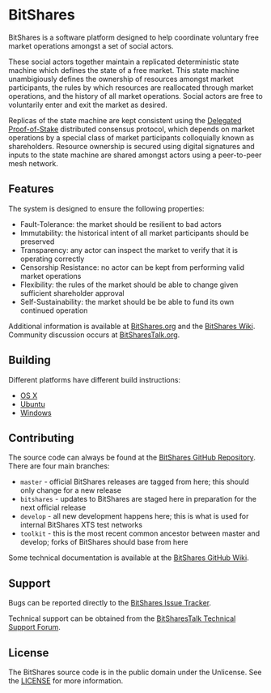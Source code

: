 BitShares
=========
BitShares is a software platform designed to help coordinate voluntary free market operations amongst a set of social actors.

These social actors together maintain a replicated deterministic state machine which defines the state of a free market. This state machine unambigiously defines the ownership of resources amongst market participants, the rules by which resources are reallocated through market operations, and the history of all market operations. Social actors are free to voluntarily enter and exit the market as desired.

Replicas of the state machine are kept consistent using the [Delegated Proof-of-Stake](http://wiki.bitshares.org/index.php/DPOS_or_Delegated_Proof_of_Stake) distributed consensus protocol, which depends on market operations by a special class of market participants colloquially known as shareholders. Resource ownership is secured using digital signatures and inputs to the state machine are shared amongst actors using a peer-to-peer mesh network.

Features
--------
The system is designed to ensure the following properties:
- Fault-Tolerance: the market should be resilient to bad actors
- Immutability: the historical intent of all market participants should be preserved
- Transparency: any actor can inspect the market to verify that it is operating correctly
- Censorship Resistance: no actor can be kept from performing valid market operations
- Flexibility: the rules of the market should be able to change given sufficient shareholder approval
- Self-Sustainability: the market should be be able to fund its own continued operation

Additional information is available at [BitShares.org](http://bitshares.org/) and the [BitShares Wiki](http://wiki.bitshares.org/index.php/Main_Page). Community discussion occurs at [BitSharesTalk.org](https://bitsharestalk.org/).

Building
--------
Different platforms have different build instructions:
* [OS X](https://github.com/BitShares/bitshares/blob/master/BUILD_OSX.md)
* [Ubuntu](https://github.com/BitShares/bitshares/blob/master/BUILD_UBUNTU.md)
* [Windows](https://github.com/BitShares/bitshares/blob/master/BUILD_WIN32.md)

Contributing
------------
The source code can always be found at the [BitShares GitHub Repository](https://github.com/BitShares/bitshares). There are four main branches:
- `master` - official BitShares releases are tagged from here; this should only change for a new release
- `bitshares` - updates to BitShares are staged here in preparation for the next official release
- `develop` - all new development happens here; this is what is used for internal BitShares XTS test networks
- `toolkit` - this is the most recent common ancestor between master and develop; forks of BitShares should base from here

Some technical documentation is available at the [BitShares GitHub Wiki](https://github.com/BitShares/bitshares/wiki).

Support
-------
Bugs can be reported directly to the [BitShares Issue Tracker](https://github.com/BitShares/bitshares/issues).

Technical support can be obtained from the [BitSharesTalk Technical Support Forum](https://bitsharestalk.org/index.php?board=45.0).

License
-------
The BitShares source code is in the public domain under the Unlicense. See the [LICENSE](https://github.com/BitShares/bitshares/blob/master/LICENSE.txt) for more information.
